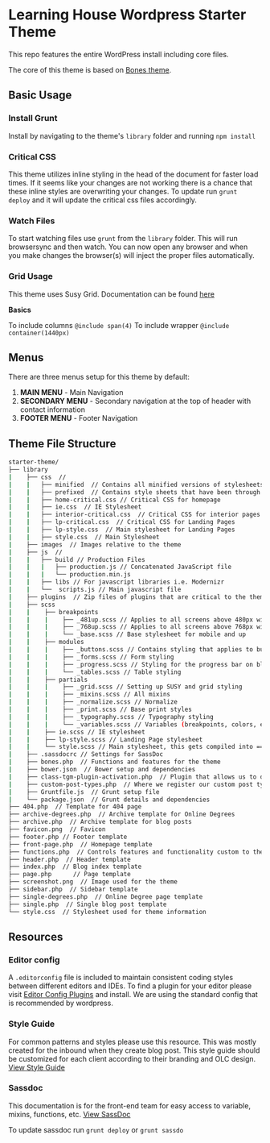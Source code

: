 # Learning House Wordpress Starter Theme

This repo features the entire WordPress install including core files.

The core of this theme is based on [Bones theme](https://github.com/eddiemachado/bones).

## Basic Usage

### Install Grunt

Install by navigating to the theme's `library` folder and running `npm install`

### Critical CSS

This theme utilizes inline styling in the head of the document for faster load times. If it seems like your changes are not working there is a chance that these inline styles are overwriting your changes. To update run `grunt deploy` and it will update the critical css files accordingly.

### Watch Files

To start watching files use `grunt` from the `library` folder. This will run browsersync and then watch. You can now open any browser and when you make changes the browser(s) will inject the proper files automatically.

### Grid Usage

This theme uses Susy Grid. Documentation can be found [here](http://susydocs.oddbird.net/en/latest/)

**Basics**

To include columns `@include span(4)`
To include wrapper `@include container(1440px)`

## Menus

There are three menus setup for this theme by default:

1. **MAIN MENU** - Main Navigation
2. **SECONDARY MENU** - Secondary navigation at the top of header with contact information
3. **FOOTER MENU** - Footer Navigation

## Theme File Structure

``` bash
starter-theme/
├── library
|    ├── css  //
|    |   ├── minified  // Contains all minified versions of stylesheets
|    |   ├── prefixed  // Contains style sheets that have been through Autoprefixer
|    |   ├── home-critical.css // Critical CSS for homepage
|    |   ├── ie.css  // IE Stylesheet
|    |   ├── interior-critical.css  // Critical CSS for interior pages
|    |   ├── lp-critical.css  // Critical CSS for Landing Pages
|    |   ├── lp-style.css  // Main stylesheet for Landing Pages
|    |   ├── style.css  // Main Stylesheet
|    ├── images  // Images relative to the theme
|    ├── js  //
|    |   ├── build // Production Files
|    |   |   ├── production.js // Concatenated JavaScript file
|    |   |   └── production.min.js
|    |   ├── libs // For javascript libraries i.e. Modernizr
|    |   └──  scripts.js // Main javascript file
|    ├── plugins  // Zip files of plugins that are critical to the theme
|    ├── scss
|    |    ├── breakpoints
|    |    |    ├── _481up.scss // Applies to all screens above 480px wide
|    |    |    ├── _768up.scss // Applies to all screens above 768px wide
|    |    |    └── _base.scss // Base stylesheet for mobile and up
|    |    ├── modules
|    |    |    ├── _buttons.scss // Contains styling that applies to buttons
|    |    |    ├── _forms.scss // Form styling
|    |    |    ├── _progress.scss // Styling for the progress bar on blog posts
|    |    |    └── _tables.scss // Table styling
|    |    ├── partials
|    |    |    ├── _grid.scss // Setting up SUSY and grid styling
|    |    |    ├── _mixins.scss // All mixins
|    |    |    ├── _normalize.scss // Normalize
|    |    |    ├── _print.scss // Base print styles
|    |    |    ├── _typography.scss // Typography styling
|    |    |    └── _variables.scss // Variables (breakpoints, colors, etc.)
|    |    ├── ie.scss // IE stylesheet
|    |    ├── lp-style.scss // Landing Page stylesheet
|    |    └── style.scss // Main stylesheet, this gets compiled into ==> style.css
|    ├── .sassdocrc // Settings for SassDoc
|    ├── bones.php  // Functions and features for the theme
|    ├── bower.json  // Bower setup and dependencies
|    ├── class-tgm-plugin-activation.php  // Plugin that allows us to declare plugins the theme requires
|    ├── custom-post-types.php  // Where we register our custom post types for Online Degrees and Landing Pages
|    ├── Gruntfile.js  // Grunt setup file
|    └── package.json  // Grunt details and dependencies
├── 404.php  // Template for 404 page
├── archive-degrees.php  // Archive template for Online Degrees
├── archive.php  // Archive template for blog posts
├── favicon.png  // Favicon
├── footer.php // Footer template
├── front-page.php  // Homepage template
├── functions.php  // Controls features and functionality custom to the theme
├── header.php  // Header template
├── index.php  // Blog index template
├── page.php	  // Page template
├── screenshot.png  // Image used for the theme
├── sidebar.php  // Sidebar template
├── single-degrees.php  // Online Degree page template
├── single.php  // Single blog post template
└── style.css  // Stylesheet used for theme information
```

## Resources

### Editor config

A `.editorconfig` file is included to maintain consistent coding styles between different editors and IDEs. To find a plugin for your editor please visit [Editor Config Plugins](http://editorconfig.org/#download) and install. We are using the standard config that is recommended by wordpress.

### Style Guide

For common patterns and styles please use this resource. This was mostly created for the inbound when they create blog post. This style guide should be customized for each client according to their branding and OLC design. [View Style Guide](http://tlhstarter.wpengine.com/style-guide)

### Sassdoc

This documentation is for the front-end team for easy access to variable, mixins, functions, etc. [View SassDoc](http://tlhstarter.wpengine.com/sassdoc)

To update sassdoc run `grunt deploy` or `grunt sassdo`
